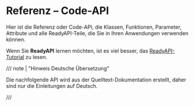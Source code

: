 # Referenz – Code-API

Hier ist die Referenz oder Code-API, die Klassen, Funktionen, Parameter, Attribute und alle ReadyAPI-Teile, die Sie in Ihren Anwendungen verwenden können.

Wenn Sie **ReadyAPI** lernen möchten, ist es viel besser, das [ReadyAPI-Tutorial](https://readyapi.khulnasoft.com/tutorial/) zu lesen.

/// note | "Hinweis Deutsche Übersetzung"

Die nachfolgende API wird aus der Quelltext-Dokumentation erstellt, daher sind nur die Einleitungen auf Deutsch.

///
